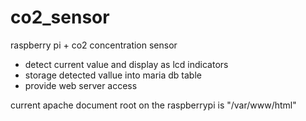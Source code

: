 # co2_sensor

raspberry pi + co2 concentration sensor

- detect current value and display as lcd indicators
- storage detected vallue into maria db table
- provide web server access


current apache document root on the raspberrypi is "/var/www/html"
